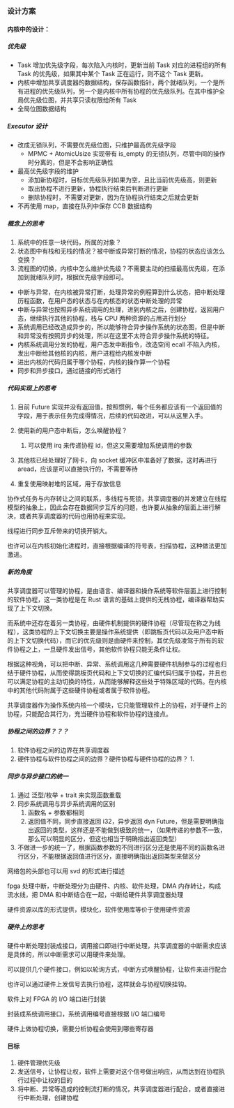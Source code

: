 ### 设计方案

#### 内核中的设计：

##### 优先级

- Task 增加优先级字段，每次陷入内核时，更新当前 Task 对应的进程组的所有 Task 的优先级，如果其中某个 Task 正在运行，则不这个 Task 更新。
- 内核中增加共享调度器的数据结构，保存函数指针，两个就绪队列，一个是所有进程的优先级队列，另一个是内核中所有协程的优先级队列。在其中维护全局优先级位图，并共享只读权限给所有 Task
- 全局位图数据结构
  


##### Executor 设计

- 改成无锁队列，不需要优先级位图，只维护最高优先级字段
    - MPMC + AtomicUsize 实现带有 is_empty 的无锁队列，尽管中间的操作时分离的，但是不会影响正确性
- 最高优先级字段的维护
    - 添加新协程时，目标优先级队列如果为空，且比当前优先级高，则更新
    - 取出协程不进行更新，协程执行结束后判断进行更新
    - 删除协程时，不需要对更新，因为在协程执行结束之后就会更新
- 不再使用 map，直接在队列中保存 CCB 数据结构



##### 概念上的思考

1. 系统中的任意一块代码，所属的对象？
2. 状态图中有栈和无栈的情况？被中断或异常打断的情况，协程的状态应该怎么变换？
3. 流程图的切换，内核中怎么维护优先级？不需要主动的扫描最高优先级，在添加到就绪队列时，根据优先级字段即可。

- 中断与异常，在内核被异常打断，处理异常的例程算到什么状态，把中断处理历程函数，在用户态的状态与在内核态的状态中断处理的异常
- 中断与异常也按照异步系统调用的处理，进到内核之后，创建协程，返回用户态，继续执行其他的协程，栈与 CPU 两种资源的占用进行划分
- 系统调用已经改造成异步的，所以能够符合异步操作系统的状态图，但是中断和异常没有按照异步的处理，所以在这里不太符合异步操作系统的特征。
- 内核系统调用分发的协程，用户态发中断指令，改造空间 ecall 不陷入内核，发出中断给其他核的内核，用户进程给内核发中断
- 进出内核的代码归属于哪个协程，内核的操作算一个协程
- 同步和异步接口，通过链接的形式进行



##### 代码实现上的思考

1. 目前 Future 实现并没有返回值，按照惯例，每个任务都应该有一个返回值的字段，用于表示任务完成得情况，后续的代码改进，可以从这里入手。

2. 使用新的用户态中断后，怎么唤醒协程？

    1. 可以使用 irq 来传递协程 id，但这又需要增加系统调用的参数

    

3. 其他核已经处理好了网卡，向 socket 缓冲区中准备好了数据，这时再进行 aread，应该是可以直接执行的，不需要等待

4. 重复使用映射堆的区域，用于存放信息



协作式任务与内存转让之间的联系，多线程与死锁，共享调度器的并发建立在线程模型的抽象上，因此会存在数据同步互斥的问题，也许要从抽象的层面上进行解决，或者共享调度器的代码也用协程来实现。

线程进行同步互斥带来的切换开销大。

也许可以在内核初始化进程时，直接根据编译的符号表，扫描协程，这种做法更加激进。

 

##### 新的角度

共享调度器可以管理的协程，是由语言、编译器和操作系统等软件层面上进行控制的软件协程，这一类协程是在 Rust 语言的基础上提供的无栈协程，编译器帮助实现了上下文切换。

而系统中还存在着另一类协程，由硬件机制提供的硬件协程（尽管现在称之为线程），这类协程的上下文切换主要是操作系统提供（即跳板页代码以及用户态中断的上下文切换代码），而它的优先级则是由硬件来控制，其优先级凌驾于所有的软件协程之上，一旦硬件发出信号，其他软件协程只能无条件让权。

根据这种视角，可以把中断、异常、系统调用这几种需要硬件机制参与的过程也归结于硬件协程，从而使得跳板页代码和上下文切换的汇编代码归属于协程，并且也可以满足协程的主动切换的特性，从而能够解释这些处于特殊区域的代码。在内核中的其他代码附属于这些硬件协程或者属于软件协程。

共享调度器作为操作系统内核一个模块，它只能管理软件上的协程，对于硬件上的协程，只能配合其行为，充当硬件协程和软件协程的连接点。



##### 协程之间的边界？？？

1. 软件协程之间的边界在共享调度器
2. 硬件协程与软件协程之间的边界？硬件协程与硬件协程的边界？
    1. 





##### 同步与异步接口的统一

1. 通过 泛型/枚举 + trait 来实现函数重载
2. 同步系统调用与异步系统调用的区别
    1. 函数名 + 参数都相同
    2. 返回值不同，同步直接返回 i32，异步返回 dyn Future，但是需要明确指出返回的类型，这样还是不能做到极致的统一，（如果传递的参数不一致，那么可以明显的区分，但这也相当于明确指出返回类型）
3. 不做进一步的统一了，根据函数参数的不同进行区分还是使用不同的函数名进行区分，不能根据返回值进行区分，直接明确指出返回类型来做区分





网络包的头部也可以用 svd 的形式进行描述

fpga 处理中断，中断处理分为由硬件、内核、软件处理，DMA 内存转让，构成流水线，把 DMA 和中断结合在一起，中断给硬件共享调度器处理

硬件资源以库的形式提供，模块化，软件使用库等价于使用硬件资源



##### 硬件上的思考

硬件中断处理封装成接口，调用接口即进行中断处理，共享调度器的中断需求应该是具体的，所以中断需求可以用硬件来处理。

可以提供几个硬件接口，例如以轮询方式，中断方式唤醒协程，让软件来进行配合



也许可以通过硬件上发信号去执行协程，这样就会与协程切换挂钩。





软件上对 FPGA 的 I/O 端口进行封装

封装成系统调用接口，系统调用编号直接根据 I/O 端口编号





硬件上做协程切换，需要分析协程会使用到哪些寄存器





#### 目标

1. 硬件管理优先级
2. 发送信号，让协程让权，软件上需要对这个信号做出响应，从而达到在协程执行过程中让权的目的
3. 将中断、异常等造成的控制流打断的情况，共享调度器进行配合，或者直接进行中断处理，创建协程
